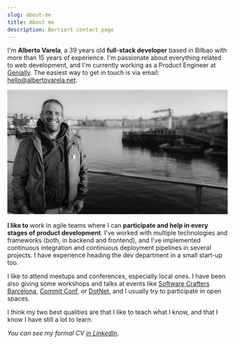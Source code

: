 ```yaml
---
slug: about-me
title: About me
description: Berriart contact page
---
```


I'm **Alberto Varela**, a 39 years old **full-stack developer** based in Bilbao with more than 15 years of experience. I'm passionate about everything related to web development, and I'm currently working as a Product Engineer at [Genially](https://www.genial.ly/). The easiest way to get in touch is via email: [hello@albertovarela.net](mailto:hello@albertovarela.net).

![Alberto Varela](images/alberto-varela-2.jpg)

**I like to** work in agile teams where I can **participate and help in every stages of product development**. I've worked with multiple technologies and frameworks (both, in backend and frontend), and I've implemented continuous integration and continuous deployment pipelines in several projects. I have experience heading the dev department in a small start-up too.

I like to attend meetups and conferences, especially local ones. I have been also giving some workshops and talks at events like [Software Crafters Barcelona](https://softwarecrafters.barcelona/), [Commit Conf](https://commit-conf.com), or [DotNet](https://dotnet2019.com/), and I usually try to participate in open spaces.

I think my two best qualities are that I like to teach what I know, and that I know I have still a lot to learn.

*You can see my formal CV [in LinkedIn](https://www.linkedin.com/in/artberri).*
